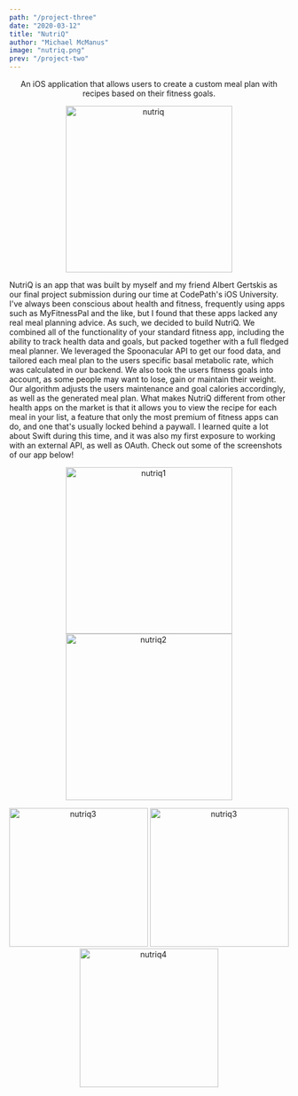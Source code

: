 ```yaml
---
path: "/project-three"
date: "2020-03-12"
title: "NutriQ"
author: "Michael McManus"
image: "nutriq.png"
prev: "/project-two"
---
```


<p align="center">
An iOS application that allows users to create a custom meal plan with recipes based on their fitness goals.</p>
<p align="center">
  <img src="https://media.giphy.com/media/Y2hA1XITggC54e7lZx/giphy.gif" width="300" alt="nutriq"/>
</p>
<p>
NutriQ is an app that was built by myself and my friend Albert Gertskis as our final project submission
during our time at CodePath's iOS University. I've always been conscious about health and fitness, frequently using
apps such as MyFitnessPal and the like, but I found that these apps lacked any real meal planning advice.
As such, we decided to build NutriQ. We combined all of the functionality of your standard fitness app, including
the ability to track health data and goals, but packed together with a full fledged meal planner.
We leveraged the Spoonacular API to get our food data, and tailored each meal plan to the users
specific basal metabolic rate, which was calculated in our backend. We also took the users fitness
goals into account, as some people may want to lose, gain or maintain their weight. Our algorithm adjusts the users maintenance and goal calories accordingly, as well as the generated meal plan. What makes NutriQ different from other health apps on the market is that it allows you to view the recipe for each meal in your list, a feature that only the most premium of fitness apps can do, and one that's usually locked behind a paywall. I learned quite a lot about Swift during this time, and it was also my first exposure to working with an external API, as well as OAuth. Check out some of the screenshots of our app below!
</p>
<p align="center">
  <img src="https://i.imgur.com/GhjO4pA.png" width="300" alt="nutriq1"/>
  <img src="https://i.imgur.com/1wRLPSs.png" width="300" alt="nutriq2"/>

</p>
<p align="center">
  <img src="https://i.imgur.com/lVBZO5x.png" width="250" alt="nutriq3"/>
 <img src="https://i.imgur.com/EzhvvLW.png" width="250" alt="nutriq3"/>
 <img src="https://i.imgur.com/LMXkEc7.png" width="250" alt="nutriq4"/>
</p>
